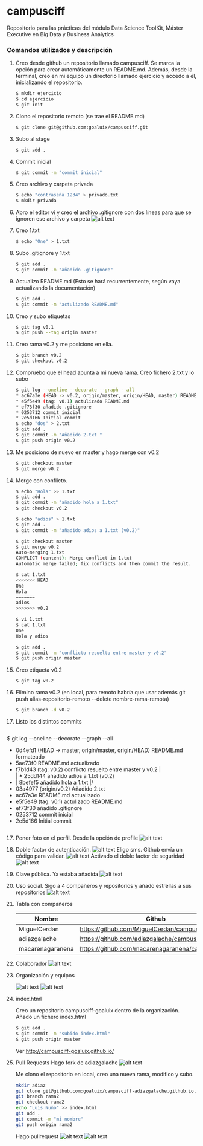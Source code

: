 # campusciff
Repositorio para las prácticas del módulo Data Science ToolKit, Máster Executive en Big Data y Business Analytics

### Comandos utilizados y descripción

1. Creo desde github un repositorio llamado campusciff. Se marca la opción para crear automáticamente un README.md. Además, desde la terminal, creo en mi equipo un directorio llamado ejercicio y accedo a él, inicializando el repositorio.
	```sh
	$ mkdir ejercicio
	$ cd ejercicio
	$ git init
	```	

2. Clono el repositorio remoto (se trae el README.md)

	```sh
	$ git clone git@github.com:goaluix/campusciff.git
	```

3. Subo al stage
	```sh
	$ git add .
	```
4. Commit inicial
	```sh
	$ git commit -m "commit inicial"
	```

5. Creo archivo y carpeta privada
	```sh
	$ echo "contraseña 1234" > privado.txt
	$ mkdir privada
	```

6. Abro el editor vi y creo el archivo .gitignore con dos líneas para que se ignoren ese archivo y carpeta
	![alt text](https://github.com/goaluix/campusciff/blob/master/captura_vi.png "Editor vi")

7. Creo 1.txt
	```sh
	$ echo "One" > 1.txt
	```

8. Subo .gitignore y 1.txt
	```sh
	$ git add .
	$ git commit -m "añadido .gitignore"
	```
9. Actualizo README.md (Esto se hará recurrentemente, según vaya actualizando la documentación)
	```sh
	$ git add .
	$ git commit -m "actulizado README.md"
	```

10. Creo y subo etiquetas
	```sh
	$ git tag v0.1
	$ git push --tag origin master
	``` 
11. Creo rama v0.2 y me posiciono en ella.
	```sh
	$ git branch v0.2
	$ git checkout v0.2
	``` 

12. Compruebo que el head apunta a mi nueva rama. Creo fichero 2.txt y lo subo
	```sh
	$ git log --oneline --decorate --graph --all
	* ac67a3e (HEAD -> v0.2, origin/master, origin/HEAD, master) README.md actualizado
	* e5f5e49 (tag: v0.1) actulizado README.md
	* ef73f30 añadido .gitignore
	* 0253712 commit inicial
	* 2e5d166 Initial commit
	$ echo "dos" > 2.txt
	$ git add .
	$ git commit -m "Añadido 2.txt "
	$ git push origin v0.2
	``` 

13. Me posiciono de nuevo en master y hago merge con v0.2
	```sh
	$ git checkout master
	$ git merge v0.2
	``` 

13. Merge con conflicto. 
	```sh
	$ echo "Hola" >> 1.txt
	$ git add .
	$ git commit -m "añadido hola a 1.txt"
	$ git checkout v0.2

	$ echo "adios" > 1.txt
	$ git add .
	$ git commit -m "añadido adios a 1.txt (v0.2)"

	$ git checkout master
	$ git merge v0.2
	Auto-merging 1.txt
	CONFLICT (content): Merge conflict in 1.txt
	Automatic merge failed; fix conflicts and then commit the result.

	$ cat 1.txt
	<<<<<<< HEAD
	One
	Hola
	=======
	adios
	>>>>>>> v0.2

	$ vi 1.txt
	$ cat 1.txt
	One
	Hola y adios

	$ git add .
	$ git commit -m "conflicto resuelto entre master y v0.2"
	$ git push origin master
	```
14. Creo etiqueta v0.2
	```sh
	$ git tag v0.2
	```
15. Elimino rama v0.2 (en local, para remoto habría que usar además git push alias-repositorio-remoto --delete nombre-rama-remota)
	```sh
	$ git branch -d v0.2
	```
16. Listo los distintos commits
	```sh
$ git log --oneline --decorate --graph --all
* 0d4efd1 (HEAD -> master, origin/master, origin/HEAD) README.md formateado
* 5ae73f0 README.md actualizado
*   f7b1d43 (tag: v0.2) conflicto resuelto entre master y v0.2
|\
| * 25dd144 añadido adios a 1.txt (v0.2)
* | 8befef5 añadido hola a 1.txt
|/
* 03a4977 (origin/v0.2) Añadido 2.txt
* ac67a3e README.md actualizado
* e5f5e49 (tag: v0.1) actulizado README.md
* ef73f30 añadido .gitignore
* 0253712 commit inicial
* 2e5d166 Initial commit
	```
	
17. Poner foto en el perfil. Desde la opción de profile
	![alt text](https://github.com/goaluix/campusciff/blob/master/fotosubida.jpg "Profile github")

18. Doble factor de autenticación. 
	![alt text](https://github.com/goaluix/campusciff/blob/master/auth1.png "Autenticación")
	Eligo sms. Github envía un código para validar.
	![alt text](https://github.com/goaluix/campusciff/blob/master/auth2.png "Autenticación por sms")
	Activado el doble factor de seguridad
	![alt text](https://github.com/goaluix/campusciff/blob/master/auth3.png "Doble factor")

19. Clave pública. Ya estaba añadida
	![alt text](https://github.com/goaluix/campusciff/blob/master/ssh.png "ssh")
	

	
20. Uso social. Sigo a 4 compañeros y repositorios y añado estrellas a sus repositorios
	![alt text](https://github.com/goaluix/campusciff/blob/master/colaborar.png "Uso social")
		
	
21. Tabla con compañeros

	| Nombre | Github |
	| ---------- | ---------- |
	| MiguelCerdan  | https://github.com/MiguelCerdan/campusciff.git   |
	| adiazgalache   | https://github.com/adiazgalache/campusciff.git   |
	| macarenagaranena  | https://github.com/macarenagaranena/campusciff.git   |


22. Colaborador
	![alt text](https://github.com/goaluix/campusciff/blob/master/colaborador.png "Colaborador")
	
	
23. Organización y equipos

	![alt text](https://github.com/goaluix/campusciff/blob/master/colaboradores.png "Colaborador")
	![alt text](https://github.com/goaluix/campusciff/blob/master/administradores.png "Colaborador")

24. index.html

	Creo un repositorio campusciff-goaluix dentro de la organización. Añado un fichero index.html
	```sh
	$ git add .
	$ git commit -m "subido index.html"
	$ git push origin master
	```	
	Ver http://campusciff-goaluix.github.io/
	
25. Pull Requests
	Hago fork de adiazgalache
	![alt text](https://github.com/goaluix/campusciff/blob/master/forkadiaz.png "Fork")
	
	Me clono el repositorio en local, creo una nueva rama, modifico y subo.
	```sh
	mkdir adiaz
	git clone git@github.com:goaluix/campusciff-adiazgalache.github.io.git
	git branch rama2
	git checkout rama2
	echo "Luis Nuño" >> index.html
	git add .
	git commit -m "mi nombre"
	git push origin rama2
	```
	
	Hago pullrequest
		![alt text](https://github.com/goaluix/campusciff/blob/master/pullrequest.png "Pull request")
		![alt text](https://github.com/goaluix/campusciff/blob/master/pullrequest2.png "Pull request")








	


	
